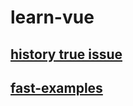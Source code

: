 # learn-vue

## [history true issue](http://forum.vuejs.org/topic/2085/vue-router-map-url-is-not-working-when-i-reload-the-page/4)
## [fast-examples](http://tutorialzine.com/2016/03/5-practical-examples-for-learning-vue-js/)
